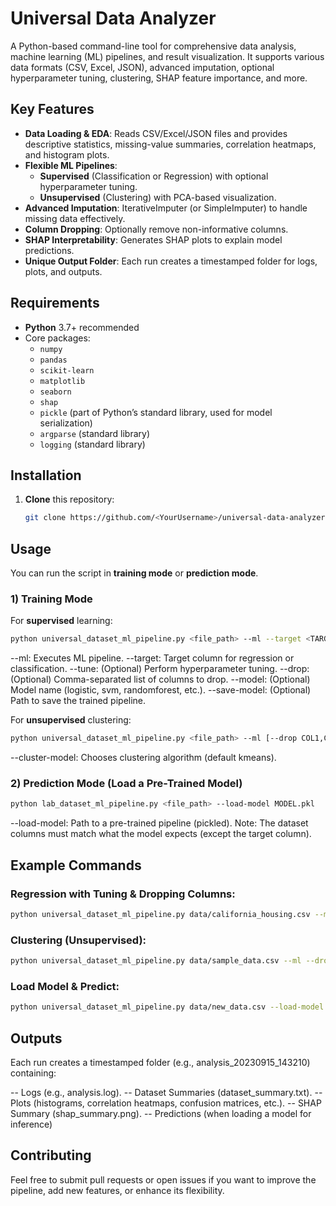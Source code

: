 # Universal Data Analyzer

A Python-based command-line tool for comprehensive data analysis, machine learning (ML) pipelines, and result visualization. It supports various data formats (CSV, Excel, JSON), advanced imputation, optional hyperparameter tuning, clustering, SHAP feature importance, and more.

## Key Features

- **Data Loading & EDA**: Reads CSV/Excel/JSON files and provides descriptive statistics, missing-value summaries, correlation heatmaps, and histogram plots.
- **Flexible ML Pipelines**:
  - **Supervised** (Classification or Regression) with optional hyperparameter tuning.
  - **Unsupervised** (Clustering) with PCA-based visualization.
- **Advanced Imputation**: IterativeImputer (or SimpleImputer) to handle missing data effectively.
- **Column Dropping**: Optionally remove non-informative columns.
- **SHAP Interpretability**: Generates SHAP plots to explain model predictions.
- **Unique Output Folder**: Each run creates a timestamped folder for logs, plots, and outputs.

## Requirements

- **Python** 3.7+ recommended
- Core packages:
  - `numpy`
  - `pandas`
  - `scikit-learn`
  - `matplotlib`
  - `seaborn`
  - `shap`
  - `pickle` (part of Python’s standard library, used for model serialization)
  - `argparse` (standard library)
  - `logging` (standard library)
 
## Installation

1. **Clone** this repository:
   ```bash
   git clone https://github.com/<YourUsername>/universal-data-analyzer.git

## Usage

You can run the script in **training mode** or **prediction mode**.

### 1) Training Mode

For **supervised** learning:
```bash
python universal_dataset_ml_pipeline.py <file_path> --ml --target <TARGET_COLUMN> [--tune] [--drop COL1,COL2,...] [--model MODEL_NAME] [--save-model MODEL.pkl]
```
--ml: Executes ML pipeline.
--target: Target column for regression or classification.
--tune: (Optional) Perform hyperparameter tuning.
--drop: (Optional) Comma-separated list of columns to drop.
--model: (Optional) Model name (logistic, svm, randomforest, etc.).
--save-model: (Optional) Path to save the trained pipeline.

For **unsupervised** clustering:

```bash
python universal_dataset_ml_pipeline.py <file_path> --ml [--drop COL1,COL2,...] --cluster-model <kmeans|dbscan>
```
--cluster-model: Chooses clustering algorithm (default kmeans).

### 2) Prediction Mode (Load a Pre-Trained Model)
```bash
python lab_dataset_ml_pipeline.py <file_path> --load-model MODEL.pkl
```
--load-model: Path to a pre-trained pipeline (pickled).
Note: The dataset columns must match what the model expects (except the target column).

## Example Commands
### Regression with Tuning & Dropping Columns:
```bash
python universal_dataset_ml_pipeline.py data/california_housing.csv --ml --target median_house_value --tune --drop ocean_proximity --model ridge --save-model cali_model.pkl
```

### Clustering (Unsupervised):
```bash
python universal_dataset_ml_pipeline.py data/sample_data.csv --ml --drop id --cluster-model kmeans
```

### Load Model & Predict:
```bash
python universal_dataset_ml_pipeline.py data/new_data.csv --load-model cali_model.pkl
```

## Outputs
Each run creates a timestamped folder (e.g., analysis_20230915_143210) containing:

 -- Logs (e.g., analysis.log).
 -- Dataset Summaries (dataset_summary.txt).
 -- Plots (histograms, correlation heatmaps, confusion matrices, etc.).
 -- SHAP Summary (shap_summary.png).
 -- Predictions (when loading a model for inference)

## Contributing
Feel free to submit pull requests or open issues if you want to improve the pipeline, add new features, or enhance its flexibility.
